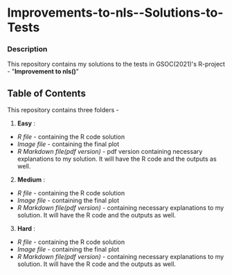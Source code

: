# Improvements-to-nls--Solutions-to-Tests

### Description
This repository contains my solutions to the tests in GSOC(2021)'s R-project - "**Improvement to nls()**" 

## Table of Contents
This repository contains three folders -

1. **Easy** :
  - *R file* - containing the R code solution 
  - *Image file* - containing the final plot 
  - *R Markdown file(pdf version)* - pdf version  containing necessary explanations to my solution. It will have the R code and the outputs as well.  

2. **Medium** :
  - *R file* - containing the R code solution 
  - *Image file* - containing the final plot 
  - *R Markdown file(pdf version)* - containing necessary explanations to my solution. It will have the R code and the outputs as well. 

3. **Hard** :
  - *R file* - containing the R code solution 
  - *Image file* - containing the final plot 
  - *R Markdown file(pdf version)* - containing necessary explanations to my solution. It will have the R code and the outputs as well. 

